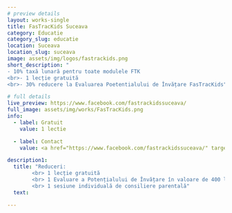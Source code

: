 ```yaml
---
# preview details
layout: works-single
title: FasTracKids Suceava
category: Educatie
category_slug: educatie
location: Suceava
location_slug: suceava
image: assets/img/logos/fastrackids.png
short_description: "
- 10% taxă lunară pentru toate modulele FTK
<br>- 1 lecție gratuită
<br>- 30% reducere la Evaluarea Poetentialului de Învățare FasTracKids"

# full details
live_preview: https://www.facebook.com/fastrackidssuceava/
full_image: assets/img/works/FasTracKids.png
info:
  - label: Gratuit
    value: 1 lectie

  - label: Contact
    value: <a href="https://www.facebook.com/fastrackidssuceava/" target="_blank">Website</a>

description1:
  title: "Reduceri: 
        <br> 1 lecție gratuită 
        <br> 1 Evaluare a Potențialului de Învățare în valoare de 400 lei
        <br> 1 sesiune individuală de consiliere parentală"
  text: 

---
```

